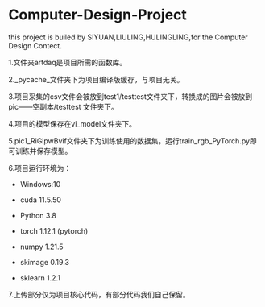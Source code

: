 # Computer-Design-Project
this project is builed by SIYUAN,LIULING,HULINGLING,for the Computer Design Contect.

1.文件夹artdaq是项目所需的函数库。

2._pycache_文件夹下为项目编译版缓存，与项目无关。

3.项目采集的csv文件会被放到test1/testtest文件夹下，转换成的图片会被放到pic——空副本/testtest
文件夹下。

4.项目的模型保存在vi_model文件夹下。

5.pic1_RiGipwBvif文件夹下为训练使用的数据集，运行train_rgb_PyTorch.py即可训练并保存模型。

6.项目运行环境为：

- Windows:10

- cuda 11.5.50

- Python 3.8

- torch 1.12.1 (pytorch)

- numpy 1.21.5

- skimage 0.19.3

- sklearn 1.2.1

7.上传部分仅为项目核心代码，有部分代码我们自己保留。